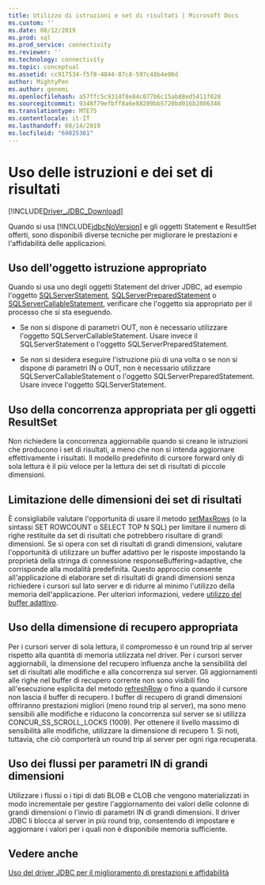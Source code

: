 ```yaml
---
title: Utilizzo di istruzioni e set di risultati | Microsoft Docs
ms.custom: ''
ms.date: 08/12/2019
ms.prod: sql
ms.prod_service: connectivity
ms.reviewer: ''
ms.technology: connectivity
ms.topic: conceptual
ms.assetid: cc917534-f5f8-4844-87c8-597c48b4e06d
author: MightyPen
ms.author: genemi
ms.openlocfilehash: a57ffc5c9314f8e84c077b6c15ab88ed5411f028
ms.sourcegitcommit: 9348f79efbff8a6e88209bb5720bd016b2806346
ms.translationtype: MTE75
ms.contentlocale: it-IT
ms.lasthandoff: 08/14/2019
ms.locfileid: "69025361"
---
```

# <a name="working-with-statements-and-result-sets"></a>Uso delle istruzioni e dei set di risultati

[!INCLUDE[Driver_JDBC_Download](../../includes/driver_jdbc_download.md)]

Quando si usa [!INCLUDE[jdbcNoVersion](../../includes/jdbcnoversion_md.md)] e gli oggetti Statement e ResultSet offerti, sono disponibili diverse tecniche per migliorare le prestazioni e l'affidabilità delle applicazioni.

## <a name="use-the-appropriate-statement-object"></a>Uso dell'oggetto istruzione appropriato

Quando si usa uno degli oggetti Statement del driver JDBC, ad esempio l'oggetto [SQLServerStatement](../../connect/jdbc/reference/sqlserverstatement-class.md), [SQLServerPreparedStatement](../../connect/jdbc/reference/sqlserverpreparedstatement-class.md) o [SQLServerCallableStatement](../../connect/jdbc/reference/sqlservercallablestatement-class.md), verificare che l'oggetto sia appropriato per il processo che si sta eseguendo.

- Se non si dispone di parametri OUT, non è necessario utilizzare l'oggetto SQLServerCallableStatement. Usare invece il SQLServerStatement o l'oggetto SQLServerPreparedStatement.

- Se non si desidera eseguire l'istruzione più di una volta o se non si dispone di parametri IN o OUT, non è necessario utilizzare SQLServerCallableStatement o l'oggetto SQLServerPreparedStatement. Usare invece l'oggetto SQLServerStatement.

## <a name="use-the-appropriate-concurrency-for-resultset-objects"></a>Uso della concorrenza appropriata per gli oggetti ResultSet

Non richiedere la concorrenza aggiornabile quando si creano le istruzioni che producono i set di risultati, a meno che non si intenda aggiornare effettivamente i risultati. Il modello predefinito di cursore forward only di sola lettura è il più veloce per la lettura dei set di risultati di piccole dimensioni.

## <a name="limit-the-size-of-your-result-sets"></a>Limitazione delle dimensioni dei set di risultati

È consigliabile valutare l'opportunità di usare il metodo [setMaxRows](../../connect/jdbc/reference/setmaxrows-method-sqlserverstatement.md) (o la sintassi SET ROWCOUNT o SELECT TOP N SQL) per limitare il numero di righe restituite da set di risultati che potrebbero risultare di grandi dimensioni. Se si opera con set di risultati di grandi dimensioni, valutare l'opportunità di utilizzare un buffer adattivo per le risposte impostando la proprietà della stringa di connessione responseBuffering=adaptive, che corrisponde alla modalità predefinita. Questo approccio consente all'applicazione di elaborare set di risultati di grandi dimensioni senza richiedere i cursori sul lato server e di ridurre al minimo l'utilizzo della memoria dell'applicazione. Per ulteriori informazioni, vedere [utilizzo del buffer adattivo](../../connect/jdbc/using-adaptive-buffering.md).

## <a name="use-the-appropriate-fetch-size"></a>Uso della dimensione di recupero appropriata

Per i cursori server di sola lettura, il compromesso è un round trip al server rispetto alla quantità di memoria utilizzata nel driver. Per i cursori server aggiornabili, la dimensione del recupero influenza anche la sensibilità del set di risultati alle modifiche e alla concorrenza sul server. Gli aggiornamenti alle righe nel buffer di recupero corrente non sono visibili fino all'esecuzione esplicita del metodo [refreshRow](../../connect/jdbc/reference/refreshrow-method-sqlserverresultset.md) o fino a quando il cursore non lascia il buffer di recupero. I buffer di recupero di grandi dimensioni offriranno prestazioni migliori (meno round trip al server), ma sono meno sensibili alle modifiche e riducono la concorrenza sul server se si utilizza CONCUR_SS_SCROLL_LOCKS (1009). Per ottenere il livello massimo di sensibilità alle modifiche, utilizzare la dimensione di recupero 1. Si noti, tuttavia, che ciò comporterà un round trip al server per ogni riga recuperata.

## <a name="use-streams-for-large-in-parameters"></a>Uso dei flussi per parametri IN di grandi dimensioni

Utilizzare i flussi o i tipi di dati BLOB e CLOB che vengono materializzati in modo incrementale per gestire l'aggiornamento dei valori delle colonne di grandi dimensioni o l'invio di parametri IN di grandi dimensioni. Il driver JDBC li blocca al server in più round trip, consentendo di impostare e aggiornare i valori per i quali non è disponibile memoria sufficiente.

## <a name="see-also"></a>Vedere anche

[Uso del driver JDBC per il miglioramento di prestazioni e affidabilità](../../connect/jdbc/improving-performance-and-reliability-with-the-jdbc-driver.md)
